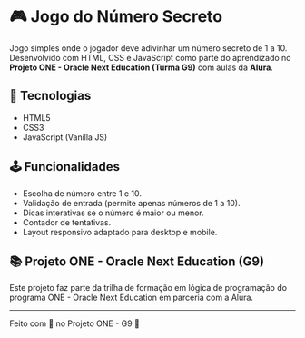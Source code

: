 # 🎮 Jogo do Número Secreto

Jogo simples onde o jogador deve adivinhar um número secreto de 1 a 10. Desenvolvido com HTML, CSS e JavaScript como parte do aprendizado no **Projeto ONE - Oracle Next Education (Turma G9)** com aulas da **Alura**.


## 🚀 Tecnologias
- HTML5
- CSS3
- JavaScript (Vanilla JS)

## 🕹️ Funcionalidades
- Escolha de número entre 1 e 10.
- Validação de entrada (permite apenas números de 1 a 10).
- Dicas interativas se o número é maior ou menor.
- Contador de tentativas.
- Layout responsivo adaptado para desktop e mobile.

## 📚 Projeto ONE - Oracle Next Education (G9)
Este projeto faz parte da trilha de formação em lógica de programação do programa ONE - Oracle Next Education em parceria com a Alura.

---

Feito com 💙 no Projeto ONE - G9 🚀

